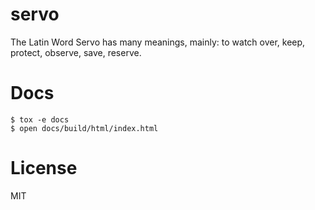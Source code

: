 servo
=====

The Latin Word Servo has many meanings, mainly: to watch over, keep, protect, observe, save, reserve.

Docs
====

	$ tox -e docs
	$ open docs/build/html/index.html

License
=======

MIT
